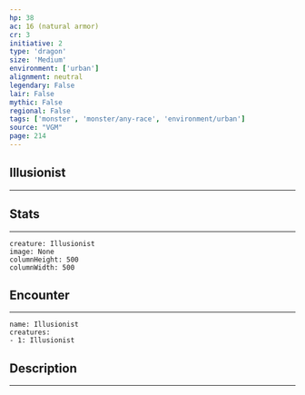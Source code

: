 ```yaml
---
hp: 38
ac: 16 (natural armor)
cr: 3
initiative: 2
type: 'dragon'    
size: 'Medium'
environment: ['urban']
alignment: neutral
legendary: False
lair: False
mythic: False
regional: False
tags: ['monster', 'monster/any-race', 'environment/urban']
source: "VGM"
page: 214
---
```


## Illusionist
---



## Stats
---

```statblock
creature: Illusionist
image: None
columnHeight: 500
columnWidth: 500
```

## Encounter
---

```encounter-table
name: Illusionist
creatures:
- 1: Illusionist
```

## Description
---




